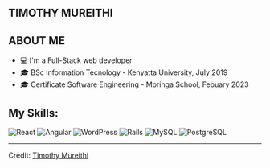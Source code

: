 ## TIMOTHY MUREITHI

## ABOUT ME

* 💻 I'm a Full-Stack web developer
* 🎓 BSc Information Tecnology - Kenyatta University, July 2019
* 🎓 Certificate Software Engineering - Moringa School, Febuary 2023

## My Skills:
 
![React](https://img.shields.io/badge/react-%2320232a.svg?style=for-the-badge&logo=react&logoColor=%2361DAFB)
![Angular](https://img.shields.io/badge/angular-%2320232a.svg?style=for-the-badge&logo=angular&logoColor=%2361DAFB)
![WordPress](https://img.shields.io/badge/wordpress-%2320232a.svg?style=for-the-badge&logo=wordpress&logoColor=%2361DAFB)
![Rails](https://img.shields.io/badge/rails-%2320232a.svg?style=for-the-badge&logo=ruby-on-rails&logoColor=%2361DAFB)
![MySQL](https://img.shields.io/badge/mysql-%2300f.svg?style=for-the-badge&logo=mysql&logoColor=white)
![PostgreSQL](https://img.shields.io/badge/postgresql-%2300f.svg?style=for-the-badge&logo=postgresql&logoColor=white)



----
Credit: [Timothy Mureithi](https://medium.com/@njomodevs)

